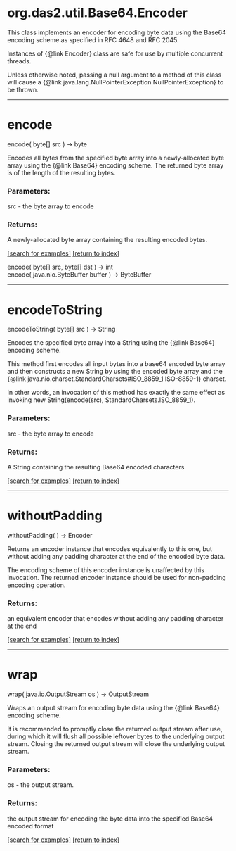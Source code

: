 # org.das2.util.Base64.Encoder

This class implements an encoder for encoding byte data using
 the Base64 encoding scheme as specified in RFC 4648 and RFC 2045.

 <p> Instances of {@link Encoder} class are safe for use by
 multiple concurrent threads.

 <p> Unless otherwise noted, passing a  null argument to
 a method of this class will cause a
 {@link java.lang.NullPointerException NullPointerException} to
 be thrown.

***
<a name="encode"></a>
# encode
encode( byte[] src ) &rarr; byte

Encodes all bytes from the specified byte array into a newly-allocated
 byte array using the {@link Base64} encoding scheme. The returned byte
 array is of the length of the resulting bytes.

### Parameters:
src - the byte array to encode

### Returns:
A newly-allocated byte array containing the resulting
          encoded bytes.

<a href="https://github.com/autoplot/dev/search?q=encode&unscoped_q=encode">[search for examples]</a>
<a href="https://github.com/autoplot/documentation/blob/master/javadoc/index-all.md">[return to index]</a>

encode( byte[] src, byte[] dst ) &rarr; int<br>
encode( java.nio.ByteBuffer buffer ) &rarr; ByteBuffer<br>
***
<a name="encodeToString"></a>
# encodeToString
encodeToString( byte[] src ) &rarr; String

Encodes the specified byte array into a String using the {@link Base64}
 encoding scheme.

 <p> This method first encodes all input bytes into a base64 encoded
 byte array and then constructs a new String by using the encoded byte
 array and the {@link java.nio.charset.StandardCharsets#ISO_8859_1
 ISO-8859-1} charset.

 <p> In other words, an invocation of this method has exactly the same
 effect as invoking
  new String(encode(src), StandardCharsets.ISO_8859_1).

### Parameters:
src - the byte array to encode

### Returns:
A String containing the resulting Base64 encoded characters

<a href="https://github.com/autoplot/dev/search?q=encodeToString&unscoped_q=encodeToString">[search for examples]</a>
<a href="https://github.com/autoplot/documentation/blob/master/javadoc/index-all.md">[return to index]</a>

***
<a name="withoutPadding"></a>
# withoutPadding
withoutPadding(  ) &rarr; Encoder

Returns an encoder instance that encodes equivalently to this one,
 but without adding any padding character at the end of the encoded
 byte data.

 <p> The encoding scheme of this encoder instance is unaffected by
 this invocation. The returned encoder instance should be used for
 non-padding encoding operation.

### Returns:
an equivalent encoder that encodes without adding any
         padding character at the end

<a href="https://github.com/autoplot/dev/search?q=withoutPadding&unscoped_q=withoutPadding">[search for examples]</a>
<a href="https://github.com/autoplot/documentation/blob/master/javadoc/index-all.md">[return to index]</a>

***
<a name="wrap"></a>
# wrap
wrap( java.io.OutputStream os ) &rarr; OutputStream

Wraps an output stream for encoding byte data using the {@link Base64}
 encoding scheme.

 <p> It is recommended to promptly close the returned output stream after
 use, during which it will flush all possible leftover bytes to the underlying
 output stream. Closing the returned output stream will close the underlying
 output stream.

### Parameters:
os - the output stream.

### Returns:
the output stream for encoding the byte data into the
          specified Base64 encoded format

<a href="https://github.com/autoplot/dev/search?q=wrap&unscoped_q=wrap">[search for examples]</a>
<a href="https://github.com/autoplot/documentation/blob/master/javadoc/index-all.md">[return to index]</a>

